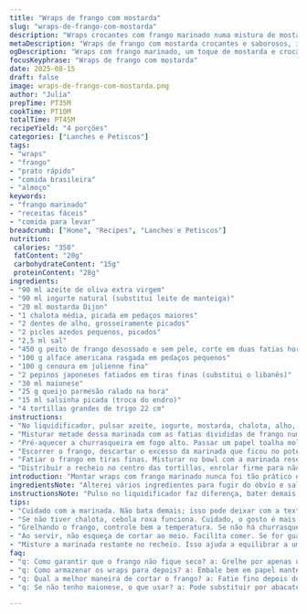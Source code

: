 ```yaml
---
title: "Wraps de frango com mostarda"
slug: "wraps-de-frango-com-mostarda"
description: "Wraps crocantes com frango marinado numa mistura de mostarda, iogurte natural no lugar do leite de manteiga, e azeite. Toque de pepino japonês no lugar do libanês, e salsinha substituindo o endro. Marinada rende suculência ao frango, que vai da grelha à tortilha, junto com cenoura em tiras finas e queijo parmesão ralado. Caso não tenha churrasqueira, frigideira quente ajuda, sempre cuidando pra o frango não ressecar. Receita para 4 porções, ideal para almoços rápidos e lanches reforçados. 35 minutos de preparo e cerca de 10 minutos de cozimento."
metaDescription: "Wraps de frango com mostarda crocantes e saborosos, ideais para almoços rápidos e lanches reforçados. Rápido de preparar e surpreendente."
ogDescription: "Wraps com frango marinado, um toque de mostarda e crocância. Sabor único e prático para qualquer refeição."
focusKeyphrase: "Wraps de frango com mostarda"
date: 2025-08-15
draft: false
image: wraps-de-frango-com-mostarda.png
author: "Julia"
prepTime: PT35M
cookTime: PT10M
totalTime: PT45M
recipeYield: "4 porções"
categories: ["Lanches e Petiscos"]
tags:
- "wraps"
- "frango"
- "prato rápido"
- "comida brasileira"
- "almoço"
keywords:
- "frango marinado"
- "receitas fáceis"
- "comida para levar"
breadcrumb: ["Home", "Recipes", "Lanches e Petiscos"]
nutrition: 
 calories: "350"
 fatContent: "20g"
 carbohydrateContent: "15g"
 proteinContent: "28g"
ingredients:
- "90 ml azeite de oliva extra virgem"
- "90 ml iogurte natural (substitui leite de manteiga)"
- "20 ml mostarda Dijon"
- "1 chalota média, picada em pedaços maiores"
- "2 dentes de alho, grosseiramente picados"
- "2 picles azedos pequenos, picados"
- "2,5 ml sal"
- "450 g peito de frango desossado e sem pele, corte em duas fatias horizontais"
- "100 g alface americana rasgada em pedaços pequenos"
- "100 g cenoura em julienne fina"
- "2 pepinos japoneses fatiados em tiras finas (substitui o libanês)"
- "30 ml maionese"
- "25 g queijo parmesão ralado na hora"
- "15 ml salsinha picada (troca do endro)"
- "4 tortillas grandes de trigo 22 cm"
instructions:
- "No liquidificador, pulsar azeite, iogurte, mostarda, chalota, alho, picles e sal até formar um creme homogêneo. Não bater demais, manter textura leve, a mistura ganha sabor e densidade."
- "Misturar metade dessa marinada com as fatias divididas de frango num recipiente, cobrir e Levar para marinar de 7 a 9 horas na geladeira. O resto da marinada guardo em pote hermético, serve para misturar no fim."
- "Pré-aquecer a churrasqueira em fogo alto. Passar um papel toalha molhado em azeite pra untar a grelha — ajuda evitar grudar. Se não tiver churrasqueira, frigideira funda e grossa juga."
- "Escorrer o frango, descartar o excesso da marinada que ficou no pote. Grelhar o frango 7 a 9 minutos, virar só uma vez. Saber que está pronto quando a crosta dourar e soltar cheiro marcante de tostado."
- "Fatiar o frango em tiras finas. Misturar no bowl com a marinada reservada, alface, cenoura, pepino, maionese, parmesão e salsinha. Provar, ajustar sal ou mostarda se precisar. Nada de exagero."
- "Distribuir o recheio no centro das tortillas, enrolar firme para não desmontar. Se for guardar pra depois, embrulhar em papel manteiga torcendo as pontas como fora de forno. Na hora, cortar ao meio e servir."
introduction: "Montar wraps com frango marinado nunca foi tão prático e saboroso por aqui. O segredo está na marinada: troquei leite de manteiga por iogurte natural que deixa o frango incrivelmente macio e com aquele azedinho sutil. Usar chalota e picles traz um contraste delicioso, enquanto o toque de mostarda Dijon equilibra a gordura do azeite. Prefiro pepino japonês no lugar do libanês — bem menos água, mais crocante. Na hora de grelhar, não desgaste o frango, só virar uma vez deixa aquela marca bonita, suculência preservada. Jou sou fã de wraps porque simplificam a rotina, levam pra qualquer lugar fácil. Além disso, a textura crocante da cenoura com o queijo rallado é um detalhe que faz você querer repetir. Se o dia parece corrido, essa é a saída."
ingredientsNote: "Alterei vários ingredientes para fugir do óbvio e salvar quem não encontra leite de manteiga ou salsinha fina. O iogurte natural substitui com êxito o buttermilk com a vantagem de ser comum em qualquer mercado local. O pepino japonês é mais firme e menos aquoso que o libanês, evitando que o wrap fique encharcado. Use maionese simples ou industrializada, mas cuidado com o sabor excessivamente ácido. Parmesão ralado na hora nunca deve faltar, traz outra dimensão ao recheio. Salsinha é um substituto mais comum e com sabor mais neutro que o endro, que pode ser difícil de achar ou caro. O frango deve estar bem fatiado para facilitar o enrolar e distribuição uniforme do recheio. Atenção ao tamanho das tortillas, escolha as grandes para não ficar apertado. Tudo simples, mas que faz diferença quando combinado."
instructionsNote: "Pulso no liquidificador faz diferença, bater demais gera excesso de emulsão que altera textura, menos é mais. Marinar por pelo menos 7 horas é crucial; a marinada penetra o frango dando sabor e maciez. Grelhar com cuidado, não virar mil vezes; uma vez só descolha os sucos do frango e cria aquela crostinha caramelizada. Frango cru demais é perigoso, mas frango seco fica sem graça, fique de olho no visual e testo com faca — suco claro é sinal. Cortar as tirinhas antes de montar dá textura e controla a distribuição dos ingredientes no wrap. Misturar o restante da marinada ao recheio equilibra umidade e sabor. Enrolar firme evita que o recheio escape, papel manteiga ajuda no transporte, não esqueça. Dá pra guardar na geladeira umas horas e comer frio, o sabor altera, fica quase uma salada enrolada. Se não tiver churrasqueira, frigideira tava boa, só capricha na temperatura pra não ressecar. Muitas vezes deixei a marinada pro final, erro, porque o frango fica insosso, marinar antes é mandatório."
tips:
- "Cuidado com a marinada. Não bata demais; isso pode deixar com a textura estranha. Pulsar no liquidificador é o caminho. Você quer mistura leve, mas cheia de sabor. Sempre mantenha a textura."
- "Se não tiver chalota, cebola roxa funciona. Cuidado, o gosto é mais forte. Você pode fazer a mistura um dia antes. Melhorar o sabor e ganha tempo um dia corrido na cozinha."
- "Grelhando o frango, controle bem a temperatura. Se não há churrasqueira, frigideira tá boa! Aqueça bem e dispense o óleo a mais. Assim evita que grude e ainda fica crocante. Frango precisa dourar."
- "Ao servir, não esqueça de cortar ao meio. Facilita comer. Se for guardar, papel manteiga evita que grude. Também pode deixar na geladeira por algumas horas, o sabor muda, mas é interessante experimentar."
- "Misture a marinada restante no recheio. Isso ajuda a equilibrar a umidade. Coloque salsinha mais para o final, se gostar do frescor. Evitar sabor excessivo é crucial. Menos é mais nesse caso."
faq:
- "q: Como garantir que o frango não fique seco? a: Grelhe por apenas uma vez; isso preserva os sucos. Teste com faca. Frango suculento deve ter suco claro. Se ficar seco, muito tempo no fogo."
- "q: Como armazenar os wraps para depois? a: Embale bem em papel manteiga. Pode guardar na geladeira. Não esqueça, sabor muda. Um jeito prático para levar na próxima refeição."
- "q: Qual a melhor maneira de cortar o frango? a: Fatie fino depois de grelhar. Isso facilita o enrolar. E também distribui melhor o recheio. Frango não pode ser grosso; senão, fica difícil para montar."
- "q: Se não tenho maionese, o que usar? a: Pode substituir por abacate amassado. Pode dar uma textura diferente. Se estiver sem, ignorar é possível. Como alternativa, usar azeite extra na mistura."

---
```

